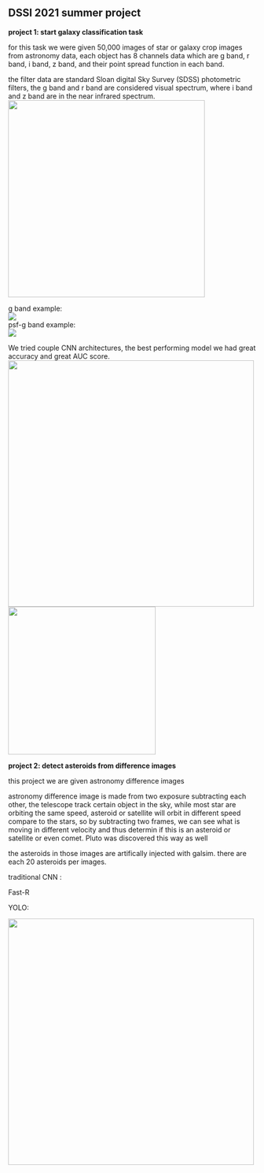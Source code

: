 ## DSSI 2021 summer project <br>

**project 1: start galaxy classification task**<br>

for this task we were given 50,000 images of star or galaxy crop images from astronomy data, each object has 8 channels data which are g band, r band, i band, z band, and their point spread function in each band. <br>

the filter data are standard Sloan digital Sky Survey (SDSS) photometric filters, the g band and r band are considered visual spectrum, where i band and z band are in the near infrared spectrum.<br>
<img src="https://github.com/ethanahlquist/DSSI_Asteroid_Object_Detection/blob/main/img/SDSS.jpg" width="400">


g band example: <br>
![](https://github.com/ethanahlquist/DSSI_Asteroid_Object_Detection/blob/main/img/g.png)<br>
psf-g band example: <br>
![](https://github.com/ethanahlquist/DSSI_Asteroid_Object_Detection/blob/main/img/psfg.png)<br>

We tried couple CNN architectures, the best performing model we had great accuracy and great AUC score.<br>
<img src="https://github.com/ethanahlquist/DSSI_Asteroid_Object_Detection/blob/main/img/cnn_elyssa_model.PNG" width="500"><br>
<img src="https://github.com/ethanahlquist/DSSI_Asteroid_Object_Detection/blob/main/img/confusion_matrix.png" width="300"><br>



**project 2: detect asteroids from difference images**<br>

this project we are given astronomy difference images<br>

astronomy difference image is made from two exposure subtracting each other, the telescope track certain object in the sky, while most star are orbiting the same speed, asteroid or satellite will orbit in different speed compare to the stars, so by subtracting two frames, we can see what is moving in different velocity and thus determin if this is an asteroid or satellite or even comet.  Pluto was discovered this way as well  

the asteroids in those images are artifically injected with galsim. there are each 20 asteroids per images. <br>


traditional CNN : 

Fast-R

YOLO: 


<img src="https://github.com/ethanahlquist/DSSI_Asteroid_Object_Detection/blob/main/Joe/result/result17.png" width="500"><br>

